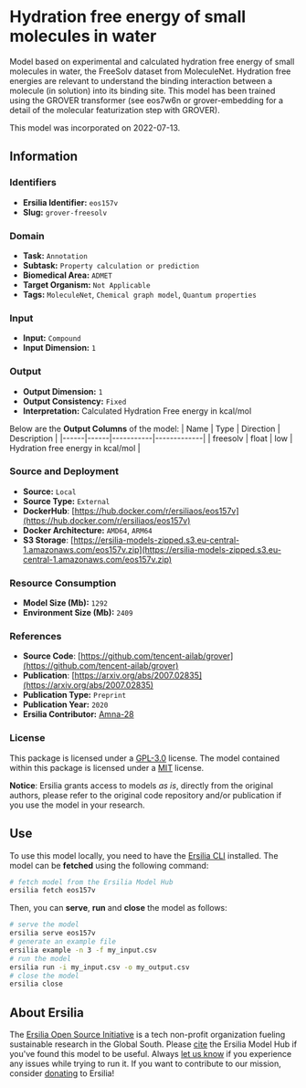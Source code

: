 # Hydration free energy of small molecules in water

Model based on experimental and calculated hydration free energy of small molecules in water, the FreeSolv dataset from MoleculeNet. Hydration free energies are relevant to understand the binding interaction between a molecule (in solution) into its binding site.  This model has been trained using the GROVER transformer (see eos7w6n or grover-embedding for a detail of the molecular featurization step with GROVER). 

This model was incorporated on 2022-07-13.

## Information
### Identifiers
- **Ersilia Identifier:** `eos157v`
- **Slug:** `grover-freesolv`

### Domain
- **Task:** `Annotation`
- **Subtask:** `Property calculation or prediction`
- **Biomedical Area:** `ADMET`
- **Target Organism:** `Not Applicable`
- **Tags:** `MoleculeNet`, `Chemical graph model`, `Quantum properties`

### Input
- **Input:** `Compound`
- **Input Dimension:** `1`

### Output
- **Output Dimension:** `1`
- **Output Consistency:** `Fixed`
- **Interpretation:** Calculated Hydration Free energy in kcal/mol

Below are the **Output Columns** of the model:
| Name | Type | Direction | Description |
|------|------|-----------|-------------|
| freesolv | float | low | Hydration free energy in kcal/mol |


### Source and Deployment
- **Source:** `Local`
- **Source Type:** `External`
- **DockerHub**: [https://hub.docker.com/r/ersiliaos/eos157v](https://hub.docker.com/r/ersiliaos/eos157v)
- **Docker Architecture:** `AMD64`, `ARM64`
- **S3 Storage**: [https://ersilia-models-zipped.s3.eu-central-1.amazonaws.com/eos157v.zip](https://ersilia-models-zipped.s3.eu-central-1.amazonaws.com/eos157v.zip)

### Resource Consumption
- **Model Size (Mb):** `1292`
- **Environment Size (Mb):** `2409`


### References
- **Source Code**: [https://github.com/tencent-ailab/grover](https://github.com/tencent-ailab/grover)
- **Publication**: [https://arxiv.org/abs/2007.02835](https://arxiv.org/abs/2007.02835)
- **Publication Type:** `Preprint`
- **Publication Year:** `2020`
- **Ersilia Contributor:** [Amna-28](https://github.com/Amna-28)

### License
This package is licensed under a [GPL-3.0](https://github.com/ersilia-os/ersilia/blob/master/LICENSE) license. The model contained within this package is licensed under a [MIT](LICENSE) license.

**Notice**: Ersilia grants access to models _as is_, directly from the original authors, please refer to the original code repository and/or publication if you use the model in your research.


## Use
To use this model locally, you need to have the [Ersilia CLI](https://github.com/ersilia-os/ersilia) installed.
The model can be **fetched** using the following command:
```bash
# fetch model from the Ersilia Model Hub
ersilia fetch eos157v
```
Then, you can **serve**, **run** and **close** the model as follows:
```bash
# serve the model
ersilia serve eos157v
# generate an example file
ersilia example -n 3 -f my_input.csv
# run the model
ersilia run -i my_input.csv -o my_output.csv
# close the model
ersilia close
```

## About Ersilia
The [Ersilia Open Source Initiative](https://ersilia.io) is a tech non-profit organization fueling sustainable research in the Global South.
Please [cite](https://github.com/ersilia-os/ersilia/blob/master/CITATION.cff) the Ersilia Model Hub if you've found this model to be useful. Always [let us know](https://github.com/ersilia-os/ersilia/issues) if you experience any issues while trying to run it.
If you want to contribute to our mission, consider [donating](https://www.ersilia.io/donate) to Ersilia!
